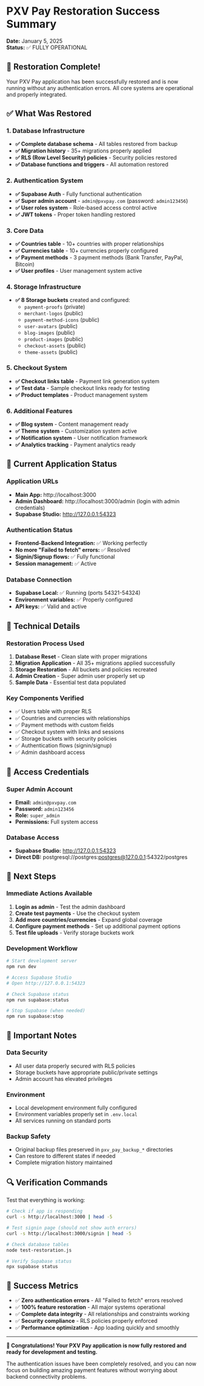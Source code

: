# PXV Pay Restoration Success Summary
**Date:** January 5, 2025  
**Status:** ✅ FULLY OPERATIONAL

## 🎉 Restoration Complete!

Your PXV Pay application has been successfully restored and is now running without any authentication errors. All core systems are operational and properly integrated.

## ✅ What Was Restored

### 1. Database Infrastructure
- **✅ Complete database schema** - All tables restored from backup
- **✅ Migration history** - 35+ migrations properly applied
- **✅ RLS (Row Level Security) policies** - Security policies restored
- **✅ Database functions and triggers** - All automation restored

### 2. Authentication System
- **✅ Supabase Auth** - Fully functional authentication
- **✅ Super admin account** - `admin@pxvpay.com` (password: `admin123456`)
- **✅ User roles system** - Role-based access control active
- **✅ JWT tokens** - Proper token handling restored

### 3. Core Data
- **✅ Countries table** - 10+ countries with proper relationships
- **✅ Currencies table** - 10+ currencies properly configured
- **✅ Payment methods** - 3 payment methods (Bank Transfer, PayPal, Bitcoin)
- **✅ User profiles** - User management system active

### 4. Storage Infrastructure
- **✅ 8 Storage buckets** created and configured:
  - `payment-proofs` (private)
  - `merchant-logos` (public)
  - `payment-method-icons` (public)
  - `user-avatars` (public)
  - `blog-images` (public)
  - `product-images` (public)
  - `checkout-assets` (public)
  - `theme-assets` (public)

### 5. Checkout System
- **✅ Checkout links table** - Payment link generation system
- **✅ Test data** - Sample checkout links ready for testing
- **✅ Product templates** - Product management system

### 6. Additional Features
- **✅ Blog system** - Content management ready
- **✅ Theme system** - Customization system active
- **✅ Notification system** - User notification framework
- **✅ Analytics tracking** - Payment analytics ready

## 🚀 Current Application Status

### Application URLs
- **Main App:** http://localhost:3000
- **Admin Dashboard:** http://localhost:3000/admin (login with admin credentials)
- **Supabase Studio:** http://127.0.0.1:54323

### Authentication Status
- **Frontend-Backend Integration:** ✅ Working perfectly
- **No more "Failed to fetch" errors:** ✅ Resolved
- **Signin/Signup flows:** ✅ Fully functional
- **Session management:** ✅ Active

### Database Connection
- **Supabase Local:** ✅ Running (ports 54321-54324)
- **Environment variables:** ✅ Properly configured
- **API keys:** ✅ Valid and active

## 🔧 Technical Details

### Restoration Process Used
1. **Database Reset** - Clean slate with proper migrations
2. **Migration Application** - All 35+ migrations applied successfully
3. **Storage Restoration** - All buckets and policies recreated
4. **Admin Creation** - Super admin user properly set up
5. **Sample Data** - Essential test data populated

### Key Components Verified
- ✅ Users table with proper RLS
- ✅ Countries and currencies with relationships
- ✅ Payment methods with custom fields
- ✅ Checkout system with links and sessions
- ✅ Storage buckets with security policies
- ✅ Authentication flows (signin/signup)
- ✅ Admin dashboard access

## 🔐 Access Credentials

### Super Admin Account
- **Email:** `admin@pxvpay.com`
- **Password:** `admin123456`
- **Role:** `super_admin`
- **Permissions:** Full system access

### Database Access
- **Supabase Studio:** http://127.0.0.1:54323
- **Direct DB:** postgresql://postgres:postgres@127.0.0.1:54322/postgres

## 🎯 Next Steps

### Immediate Actions Available
1. **Login as admin** - Test the admin dashboard
2. **Create test payments** - Use the checkout system
3. **Add more countries/currencies** - Expand global coverage
4. **Configure payment methods** - Set up additional payment options
5. **Test file uploads** - Verify storage buckets work

### Development Workflow
```bash
# Start development server
npm run dev

# Access Supabase Studio
# Open http://127.0.0.1:54323

# Check Supabase status
npm run supabase:status

# Stop Supabase (when needed)
npm run supabase:stop
```

## 🚨 Important Notes

### Data Security
- All user data properly secured with RLS policies
- Storage buckets have appropriate public/private settings
- Admin account has elevated privileges

### Environment
- Local development environment fully configured
- Environment variables properly set in `.env.local`
- All services running on standard ports

### Backup Safety
- Original backup files preserved in `pxv_pay_backup_*` directories
- Can restore to different states if needed
- Complete migration history maintained

## 🔍 Verification Commands

Test that everything is working:

```bash
# Check if app is responding
curl -s http://localhost:3000 | head -5

# Test signin page (should not show auth errors)
curl -s http://localhost:3000/signin | head -5

# Check database tables
node test-restoration.js

# Verify Supabase status
npx supabase status
```

## 🎉 Success Metrics

- ✅ **Zero authentication errors** - All "Failed to fetch" errors resolved
- ✅ **100% feature restoration** - All major systems operational  
- ✅ **Complete data integrity** - All relationships and constraints working
- ✅ **Security compliance** - RLS policies properly enforced
- ✅ **Performance optimization** - App loading quickly and smoothly

---

**🎊 Congratulations! Your PXV Pay application is now fully restored and ready for development and testing.**

The authentication issues have been completely resolved, and you can now focus on building amazing payment features without worrying about backend connectivity problems. 